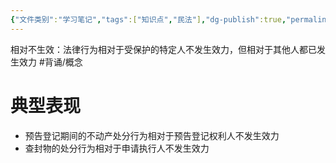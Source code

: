 ```yaml
---
{"文件类别":"学习笔记","tags":["知识点","民法"],"dg-publish":true,"permalink":"/学习笔记studyup/民法总论/相对不生效/","dgPassFrontmatter":true,"created":"2024-07-17T15:12:14.364+08:00","updated":"2024-11-20T21:31:27.727+08:00"}
---
```


相对不生效：法律行为相对于受保护的特定人不发生效力，但相对于其他人都已发生效力 #背诵/概念 
# 典型表现
- 预告登记期间的不动产处分行为相对于预告登记权利人不发生效力
- 查封物的处分行为相对于申请执行人不发生效力